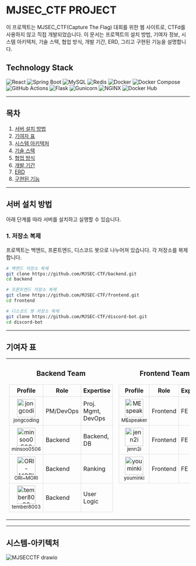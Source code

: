 # MJSEC_CTF PROJECT

이 프로젝트는 MJSEC_CTF(Capture The Flag) 대회를 위한 웹 사이트로, CTFd를 사용하지 않고 직접 개발되었습니다. 
이 문서는 프로젝트의 설치 방법, 기여자 정보, 시스템 아키텍처, 기술 스택, 협업 방식, 개발 기간, ERD, 그리고 구현된 기능을 설명합니다.
## Technology Stack
![React](https://img.shields.io/badge/React-20232A?style=flat-square&logo=react&logoColor=61DAFB)
![Spring Boot](https://img.shields.io/badge/Spring_Boot-6DB33F?style=flat-square&logo=springboot&logoColor=white)
![MySQL](https://img.shields.io/badge/MySQL-4479A1?style=flat-square&logo=mysql&logoColor=white)
![Redis](https://img.shields.io/badge/Redis-DC382D?style=flat-square&logo=redis&logoColor=white)
![Docker](https://img.shields.io/badge/Docker-2496ED?style=flat-square&logo=docker&logoColor=white)
![Docker Compose](https://img.shields.io/badge/Docker_Compose-2496ED?style=flat-square&logo=docker&logoColor=white)
![GitHub Actions](https://img.shields.io/badge/GitHub_Actions-2088FF?style=flat-square&logo=githubactions&logoColor=white)
![Flask](https://img.shields.io/badge/Flask-000000?style=flat-square&logo=flask&logoColor=white)
![Gunicorn](https://img.shields.io/badge/Gunicorn-000000?style=flat-square&logo=gunicorn&logoColor=white)
![NGINX](https://img.shields.io/badge/NGINX-009639?style=flat-square&logo=nginx&logoColor=white)
![Docker Hub](https://img.shields.io/badge/Docker_Hub-2496ED?style=flat-square&logo=docker&logoColor=white)

---

## 목차
1. [서버 설치 방법](#서버-설치-방법)
2. [기여자 표](#기여자-표)
3. [시스템 아키텍처](#시스템-아키텍처)
4. [기술 스택](#기술-스택)
5. [협업 방식](#협업-방식)
6. [개발 기간](#개발-기간)
7. [ERD](#erd)
8. [구현된 기능](#구현된-기능)

---

## 서버 설치 방법

아래 단계를 따라 서버를 설치하고 실행할 수 있습니다.

### 1. 저장소 복제
프로젝트는 백엔드, 프론트엔드, 디스코드 봇으로 나누어져 있습니다. 각 저장소를 복제합니다.

```bash
# 백엔드 저장소 복제
git clone https://github.com/MJSEC-CTF/backend.git
cd backend

# 프론트엔드 저장소 복제
git clone https://github.com/MJSEC-CTF/frontend.git
cd frontend

# 디스코드 봇 저장소 복제
git clone https://github.com/MJSEC-CTF/discord-bot.git
cd discord-bot
```
---
## 기여자 표

<table style="width:100%;">
  <tr>
    <!-- Backend Team -->
    <td style="vertical-align: top; width:33%;">
      <h3 align="center">Backend Team</h3>
      <table align="center" style="border-collapse: collapse;">
        <tr>
          <th style="border: 1px solid #ddd; padding: 6px;">Profile</th>
          <th style="border: 1px solid #ddd; padding: 6px;">Role</th>
          <th style="border: 1px solid #ddd; padding: 6px;">Expertise</th>
        </tr>
        <tr>
          <td style="border: 1px solid #ddd; padding: 6px;" align="center">
            <a href="https://github.com/jongcoding">
              <img src="https://github.com/jongcoding.png" width="50" height="50" alt="jongcoding"><br>
              <sub>jongcoding</sub>
            </a>
          </td>
          <td style="border: 1px solid #ddd; padding: 6px;">PM/DevOps</td>
          <td style="border: 1px solid #ddd; padding: 6px;">Proj. Mgmt, DevOps</td>
        </tr>
        <tr>
          <td style="border: 1px solid #ddd; padding: 6px;" align="center">
            <a href="https://github.com/minsoo0506">
              <img src="https://github.com/minsoo0506.png" width="50" height="50" alt="minsoo0506"><br>
              <sub>minsoo0506</sub>
            </a>
          </td>
          <td style="border: 1px solid #ddd; padding: 6px;">Backend</td>
          <td style="border: 1px solid #ddd; padding: 6px;">Backend, DB</td>
        </tr>
        <tr>
          <td style="border: 1px solid #ddd; padding: 6px;" align="center">
            <a href="https://github.com/ORI-MORI">
              <img src="https://github.com/ORI-MORI.png" width="50" height="50" alt="ORI-MORI"><br>
              <sub>ORI-MORI</sub>
            </a>
          </td>
          <td style="border: 1px solid #ddd; padding: 6px;">Backend</td>
          <td style="border: 1px solid #ddd; padding: 6px;">Ranking</td>
        </tr>
        <tr>
          <td style="border: 1px solid #ddd; padding: 6px;" align="center">
            <a href="https://github.com/tember8003">
              <img src="https://github.com/tember8003.png" width="50" height="50" alt="tember8003"><br>
              <sub>tember8003</sub>
            </a>
          </td>
          <td style="border: 1px solid #ddd; padding: 6px;">Backend</td>
          <td style="border: 1px solid #ddd; padding: 6px;">User Logic</td>
        </tr>
      </table>
    </td>

  <td style="vertical-align: top; width:33%;">
      <h3 align="center">Frontend Team</h3>
      <table align="center" style="border-collapse: collapse;">
        <tr>
          <th style="border: 1px solid #ddd; padding: 6px;">Profile</th>
          <th style="border: 1px solid #ddd; padding: 6px;">Role</th>
          <th style="border: 1px solid #ddd; padding: 6px;">Expertise</th>
        </tr>
        <tr>
          <td style="border: 1px solid #ddd; padding: 6px;" align="center">
            <a href="https://github.com/MEspeaker">
              <img src="https://github.com/MEspeaker.png" width="50" height="50" alt="MEspeaker"><br>
              <sub>MEspeaker</sub>
            </a>
          </td>
          <td style="border: 1px solid #ddd; padding: 6px;">Frontend</td>
          <td style="border: 1px solid #ddd; padding: 6px;">FE Dev</td>
        </tr>
        <tr>
          <td style="border: 1px solid #ddd; padding: 6px;" align="center">
            <a href="https://github.com/jenn2i">
              <img src="https://github.com/jenn2i.png" width="50" height="50" alt="jenn2i"><br>
              <sub>jenn2i</sub>
            </a>
          </td>
          <td style="border: 1px solid #ddd; padding: 6px;">Frontend</td>
          <td style="border: 1px solid #ddd; padding: 6px;">FE Dev</td>
        </tr>
        <tr>
          <td style="border: 1px solid #ddd; padding: 6px;" align="center">
            <a href="https://github.com/youminki">
              <img src="https://github.com/youminki.png" width="50" height="50" alt="youminki"><br>
              <sub>youminki</sub>
            </a>
          </td>
          <td style="border: 1px solid #ddd; padding: 6px;">Frontend</td>
          <td style="border: 1px solid #ddd; padding: 6px;">FE Dev</td>
        </tr>
      </table>
    </td>

  <td style="vertical-align: top; width:33%;">
      <h3 align="center">Discord Bot Team</h3>
      <table align="center" style="border-collapse: collapse;">
        <tr>
          <th style="border: 1px solid #ddd; padding: 6px;">Profile</th>
          <th style="border: 1px solid #ddd; padding: 6px;">Bot</th>
        </tr>
        <tr>
          <td style="border: 1px solid #ddd; padding: 6px;" align="center">
            <a href="https://github.com/jongcoding">
              <img src="https://github.com/jongcoding.png" width="50" height="50" alt="jongcoding"><br>
              <sub>jongcoding</sub>
            </a>
          </td>
          <td style="border: 1px solid #ddd; padding: 6px;">FIRST_bot</td>
        </tr>
        <tr>
          <td style="border: 1px solid #ddd; padding: 6px;" align="center">
            <a href="https://github.com/jiyoon77">
              <img src="https://github.com/jiyoon77.png" width="50" height="50" alt="jiyoon77"><br>
              <sub>jiyoon77</sub>
            </a>
          </td>
          <td style="border: 1px solid #ddd; padding: 6px;">DJ_BOT</td>
        </tr>
        <tr>
          <td style="border: 1px solid #ddd; padding: 6px;" align="center">
            <a href="https://github.com/tember8003">
              <img src="https://github.com/tember8003.png" width="50" height="50" alt="tember8003"><br>
              <sub>tember8003</sub>
            </a>
          </td>
          <td style="border: 1px solid #ddd; padding: 6px;">TICKET_bot</td>
        </tr>
        <tr>
          <td style="border: 1px solid #ddd; padding: 6px;" align="center">
            <a href="https://github.com/walnutpy">
              <img src="https://github.com/walnutpy.png" width="50" height="50" alt="walnutpy"><br>
              <sub>walnutpy</sub>
            </a>
          </td>
          <td style="border: 1px solid #ddd; padding: 6px;">ROLE_bot</td>
        </tr>
      </table>
    </td>
  </tr>
</table>

---

## 시스템-아키텍처
![MJSECCTF drawio](https://github.com/user-attachments/assets/1257fdac-4325-4c3a-a94f-27f323842ab4)

